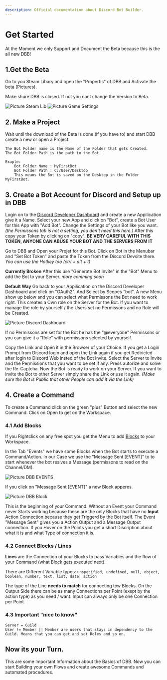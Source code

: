 ```yaml
---
description: Official documentation about Discord Bot Builder.
---
```


# Get Started

At the Moment we only Support and Document the Beta because this is the all new DBB!

## 1.Get the Beta

Go to you Steam Libary and open the "Propertis" of DBB and Activate the beta \(Pictures\).

Make shure DBB is closed. If not you cant change the Version to Beta.

![Picture Steam Lib](.gitbook/assets/steam-lib.png) ![Picture Game Settings](.gitbook/assets/steam-beta.png)

## 2. Make a Project

Wait until the download of the Beta is done \(if you have to\) and start DBB create a new or open a Project.

```text
The Bot Folder name is the Name of the Folder that gets Created.
The Bot Folder Path is the path to the Bot.

Exaple:
    Bot Folder Name : MyFirstBot
    Bot Folder Path : C:/User/Desktop
    This means the Bot is saved on the Desktop in the Folder MyFirstBot.
```

## 3. Create a Bot Account for Discord and Setup up in DBB

Login on to the [Discord Developer Dashboard](https://discordapp.com/developers/applications/) and create a new Appilication give it a Name. Select your new App and click on "Bot", create a Bot User for this App with "Add Bot". Change the Settings of your Bot like you want. _\(the Permissons tab is not a setting, you don't need this here.\)_ After this copy your Token by clicking on "copy". **BE VERY CAREFUL WITH THIS TOKEN, ANYONE CAN ABUSE YOUR BOT AND THE SERVERS FROM IT**

Go to DBB and Open your Projet for this Bot. Click on Bot in the Menubar and "Set Bot Token" and paste the Token from the Discord Devsite there. _You can use the Hotkey too \(ctrl + alt + t\)_

**Currently Broken** After this use "Generate Bot Invite" in the "Bot" Menu to add the Bot to your Server. _more comming soon_

**Default Way** Go back to your Appilication on the Discord Developer Dashboard and click on "OAuth2". And Select by Scopes "bot". A new Menu show up below and you can select what Permissons the Bot need to work right. This creates a Own role on the Server for the Bot. If you want to manage the role by yourself / the Users set no Permissons and no Role will be Created.

![Picture Discord Dashboard](.gitbook/assets/discord-devboard-oauth.png)

If no Permissons are set for the Bot he has the "@everyone" Permissons or you can give it a "Role" with permissons selected by yourself.

Copy the Link and Open it in the Browser of your Choice. If you get a Login Prompt from Discord login and open the Link again if you get Rediricted after login to Discord Web insted of the Bot Invite. Select the Server to Invite and the Permissions that you want to be set if any. Press autorize and solve the Re-Captcha. Now the Bot is ready to work on your Server. If you want to invite the Bot to other Server simply share the Link or use it again. _\(Make sure the Bot is Public that other People can add it via the Link\)_

## 4. Create a Command

To create a Command click on the green "plus" Button and select the new Command. Click on Open to get on the Workspace.

### 4.1 Add Blocks

If you Rightclick on any free spot you get the Menu to add [Blocks](faq/blocks.md) to your Workspace.

In the Tab "Events" we have some Blocks when the Bot starts to execute a Command/Action. In our Case we use the "Message Sent \[EVENT\]" to to start whenever the bot resives a Message \(permissons to read on the Channel/DM\).

![Picture DBB EVENTS](.gitbook/assets/dbb-events.png)

If you click on "Message Sent \[EVENT\]" a new Block apperes.

![Picture DBB Block](.gitbook/assets/dbb-hover-desc.png)

This is the beginning of your Command. Without an Event your Command never Starts working because these are the only Blocks that have no **Input** Action Connection because they get Triggerd by the Bot itself. The Event "Message Sent" gives you a Action Output and a Message Output connection. If you Hover on the Points you get a short Discription about what it is and what Type of connection it is.

### 4.2 Connect Blocks / Lines

**Lines** are the Connection of your Blocks to pass Variables and the flow of your Command \(what Block gets executed next\).

There are Different Variable types: `unspecified, undefined, null, object, boolean, number, text, list, date, action`

The type of the Line **needs to match** for connecting tow Blocks. On the Output Side there can be as many Connections per Point \(exept by the action type\) as you need / want. Input can always only be one Connection per Point.

### 4.3 Important "nice to know"

```text
Server = Guild
User != Member || Member are users that stays in dependency to the Guild. Means that you can get and set Roles and so on.
```

## Now its your Turn.

This are some Important Information about the Basics of DBB. Now you can start Building your own Flows and create awesome Commands and automated procedures.

